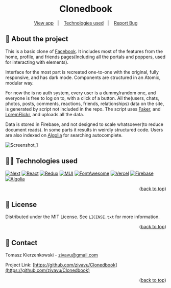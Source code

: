 <a name="readme-top"></a>

<h1 align="center">Clonedbook</h1>
<p align="center">
  <a href="https://clonedbook.vercel.app/">View app</a>&nbsp;&nbsp;&nbsp;|&nbsp;&nbsp;&nbsp;
  <a href="#memo-license">Technologies used</a>&nbsp;&nbsp;&nbsp;|&nbsp;&nbsp;&nbsp;
  <a href="https://github.com/zivavu/facebook-clone/issues">Report Bug</a>
</p>

## :rocket: About the project

This is a basic clone of <a href="https://www.facebook.com/">Facebook</a>. 
It includes most of the features from the home, profile, and friends pages(Including all the portals and poppers, used for interacting with elements).

Interface for the most part is recreated one-to-one with the original, fully responsive, and has dark mode.
Components are structured in an Atomic, modular way.

For now the is no auth system, every user is a dummy/random one, and everyone is free to log on to, with a click of a button.
All the(users, chats, photos, posts, comments, reactions, friends, relationships) data on the site, is generated by script not included in the repo.
The script uses <a href="https://fakerjs.dev//">Faker</a>, and <a href="https://loremflickr.com/">LoremFlickr</a>, and uploads all the data.

Data is stored in Firebase, and not designed to scale whatsoever(to reduce document reads). In some parts it results in weirdly structured code.
Users are also indexed on <a href="https://www.algolia.com/">Algolia</a> for searching autocomplete.

![Screenshot_1](https://github.com/zivavu/facebook-clone/assets/107223633/2d419cbd-4869-4a79-8007-445d65b4c9b8)

## :technologist: Technologies used 

[![Next][Next.js]][Next-url]
[![React][React.js]][React-url]
[![Redux][Redux.js]][Redux-url]
[![MUI][MaterialUI]][MaterialUI-url]
[![FontAwesome][FontAwesome]][FontAwesome-url]
[![Vercel][Vercel]][Vercel-url]
[![Firebase][Firebase]][Firebase-url]
[![Algolia][Algolia]][Algolia-url]

<p align="right">(<a href="#readme-top">back to top</a>)</p>

<!-- LICENSE -->
## :memo: License

Distributed under the MIT License. See `LICENSE.txt` for more information.

<p align="right">(<a href="#readme-top">back to top</a>)</p>

<!-- CONTACT -->
## :speech_balloon: Contact

Tomasz Kierzenkowski - zivavu@gmail.com

Project Link: [https://github.com/zivavu/Clonedbook](https://github.com/zivavu/Clonedbook)

<p align="right">(<a href="#readme-top">back to top</a>)</p>


<!-- MARKDOWN LINKS & IMAGES -->
<!-- https://www.markdownguide.org/basic-syntax/#reference-style-links -->
[Next.js]: https://a11ybadges.com/badge?logo=nextdotjs
[Next-url]: https://nextjs.org/

[React.js]: https://a11ybadges.com/badge?logo=react
[React-url]: https://reactjs.org/

[Redux.js]: https://a11ybadges.com/badge?logo=redux
[Redux-url]: https://redux.js.org/

[MaterialUI]: https://a11ybadges.com/badge?logo=materialui
[MaterialUI-url]: https://mui.com/

[FontAwesome]: https://a11ybadges.com/badge?logo=fontawesome
[FontAwesome-url]: https://fontawesome.com/

[Firebase]: https://a11ybadges.com/badge?logo=firebase
[Firebase-url]: https://firebase.google.com/

[Algolia]: https://a11ybadges.com/badge?logo=algolia
[Algolia-url]: https://www.algolia.com/

[Vercel]: https://a11ybadges.com/badge?logo=vercel
[Vercel-url]: https://vercel.com



